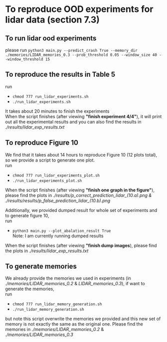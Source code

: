 # To reproduce OOD experiments for lidar data (section 7.3)

## To run lidar ood experiments

please run `python3 main.py --predict_crash True --memory_dir ./memories/LIDAR_memories_0.3 --prob_threshold 0.05 --window_size 40 --window_threshold 15`

## To reproduce the results in Table 5

run 
- `chmod 777 run_lidar_experiments.sh`
- `./run_lidar_experiments.sh`

It takes about 20 minutes to finish the experiments <br>
When the script finishes (after viewing **"finish experiment 4/4"**), it will print out all the experimental results and you can also find the results in *./results/lidar_exp_results.txt*

## To reproduce Figure 10
We find that it takes about 14 hours to reproduce Figure 10 (12 plots total), so we provide a script to generate one plot. <br>
run 
- `chmod 777 run_lidar_experiments_plot.sh`
- `./run_lidar_experiments_plot.sh`

When the script finishes (after viewing **"finish one graph in the figure"**), please find the plots in *./results/p_correct_prediction_lidar_(10.a).png & ./results/results/p_false_prediction_lidar_(10.b).png*

Additionally, we provided dumped result for whole set of experiments and to generate figure 10, <br>
run 
- `python3 main.py --plot_abalation_result True` <br>
Note: I am currently running dumped results <br>

When the script finishes (after viewing **"finish dump images**), please find the plots in *./results/lidar_exp_results.txt*

## To generate memories

We already provide the memories we used in experiments (in *./memories/LIDAR_memories_0.2* & *LIDAR_memories_0.3*), if want to generate the memories, <br>
run 
- `chmod 777 run_lidar_memory_generation.sh`
- `./run_lidar_memory_generation.sh`

but note this script overwrite the memories we provided and this new set of memory is not exactly the same as the original one. Please find the memories in *./memories/LIDAR_memories_0.2* & *./memories/LIDAR_memories_0.3* <br>
